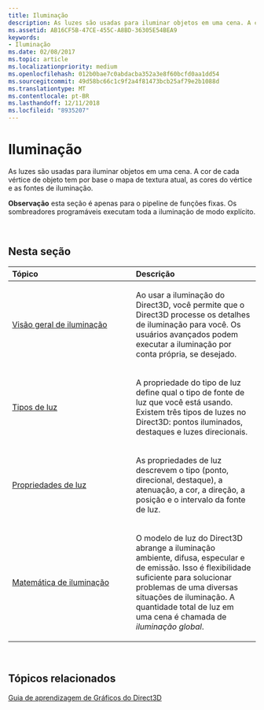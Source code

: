 ```yaml
---
title: Iluminação
description: As luzes são usadas para iluminar objetos em uma cena. A cor de cada vértice de objeto tem por base o mapa de textura atual, as cores do vértice e as fontes de iluminação.
ms.assetid: AB16CF5B-47CE-455C-A8BD-36305E54BEA9
keywords:
- Iluminação
ms.date: 02/08/2017
ms.topic: article
ms.localizationpriority: medium
ms.openlocfilehash: 012b0bae7c0abdacba352a3e8f60bcfd0aa1dd54
ms.sourcegitcommit: 49d58bc66c1c9f2a4f81473bcb25af79e2b1088d
ms.translationtype: MT
ms.contentlocale: pt-BR
ms.lasthandoff: 12/11/2018
ms.locfileid: "8935207"
---
```

# <a name="lighting"></a>Iluminação


As luzes são usadas para iluminar objetos em uma cena. A cor de cada vértice de objeto tem por base o mapa de textura atual, as cores do vértice e as fontes de iluminação.

**Observação**  esta seção é apenas para o pipeline de funções fixas. Os sombreadores programáveis executam toda a iluminação de modo explícito.

 

## <a name="span-idin-this-sectionspanin-this-section"></a><span id="in-this-section"></span>Nesta seção


<table>
<colgroup>
<col width="50%" />
<col width="50%" />
</colgroup>
<thead>
<tr class="header">
<th align="left">Tópico</th>
<th align="left">Descrição</th>
</tr>
</thead>
<tbody>
<tr class="odd">
<td align="left"><p><a href="lighting-overview.md">Visão geral de iluminação</a></p></td>
<td align="left"><p>Ao usar a iluminação do Direct3D, você permite que o Direct3D processe os detalhes de iluminação para você. Os usuários avançados podem executar a iluminação por conta própria, se desejado.</p></td>
</tr>
<tr class="even">
<td align="left"><p><a href="light-types.md">Tipos de luz</a></p></td>
<td align="left"><p>A propriedade do tipo de luz define qual o tipo de fonte de luz que você está usando. Existem três tipos de luzes no Direct3D: pontos iluminados, destaques e luzes direcionais.</p></td>
</tr>
<tr class="odd">
<td align="left"><p><a href="light-properties.md">Propriedades de luz</a></p></td>
<td align="left"><p>As propriedades de luz descrevem o tipo (ponto, direcional, destaque), a atenuação, a cor, a direção, a posição e o intervalo da fonte de luz.</p></td>
</tr>
<tr class="even">
<td align="left"><p><a href="mathematics-of-lighting.md">Matemática de iluminação</a></p></td>
<td align="left"><p>O modelo de luz do Direct3D abrange a iluminação ambiente, difusa, especular e de emissão. Isso é flexibilidade suficiente para solucionar problemas de uma diversas situações de iluminação. A quantidade total de luz em uma cena é chamada de <em>iluminação global</em>.</p></td>
</tr>
</tbody>
</table>

 

## <a name="span-idrelated-topicsspanrelated-topics"></a><span id="related-topics"></span>Tópicos relacionados


[Guia de aprendizagem de Gráficos do Direct3D](index.md)

 

 




